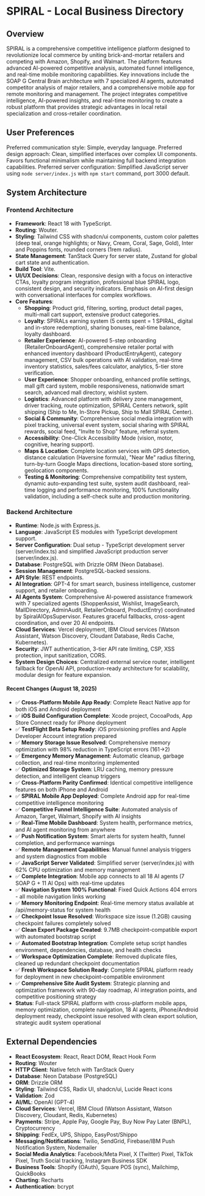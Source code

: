# SPIRAL - Local Business Directory

## Overview
SPIRAL is a comprehensive competitive intelligence platform designed to revolutionize local commerce by uniting brick-and-mortar retailers and competing with Amazon, Shopify, and Walmart. The platform features advanced AI-powered competitive analysis, automated funnel intelligence, and real-time mobile monitoring capabilities. Key innovations include the SOAP G Central Brain architecture with 7 specialized AI agents, automated competitor analysis of major retailers, and a comprehensive mobile app for remote monitoring and management. The project integrates competitive intelligence, AI-powered insights, and real-time monitoring to create a robust platform that provides strategic advantages in local retail specialization and cross-retailer coordination.

## User Preferences
Preferred communication style: Simple, everyday language.
Preferred design approach: Clean, simplified interfaces over complex UI components. Favors functional minimalism while maintaining full backend integration capabilities.
Preferred server configuration: Simplified JavaScript server using `node server/index.js` with `npm start` command, port 3000 default.

## System Architecture

### Frontend Architecture
- **Framework**: React 18 with TypeScript.
- **Routing**: Wouter.
- **Styling**: Tailwind CSS with shadcn/ui components, custom color palettes (deep teal, orange highlights; or Navy, Cream, Coral, Sage, Gold), Inter and Poppins fonts, rounded corners (1rem radius).
- **State Management**: TanStack Query for server state, Zustand for global cart state and authentication.
- **Build Tool**: Vite.
- **UI/UX Decisions**: Clean, responsive design with a focus on interactive CTAs, loyalty program integration, professional blue SPIRAL logo, consistent design, and security indicators. Emphasis on AI-first design with conversational interfaces for complex workflows.
- **Core Features**:
    - **Shopping**: Product grid, filtering, sorting, product detail pages, multi-mall cart support, extensive product categories.
    - **Loyalty**: SPIRALs earning system (5 cents spent = 1 SPIRAL, digital and in-store redemption), sharing bonuses, real-time balance, loyalty dashboard.
    - **Retailer Experience**: AI-powered 5-step onboarding (RetailerOnboardAgent), comprehensive retailer portal with enhanced inventory dashboard (ProductEntryAgent), category management, CSV bulk operations with AI validation, real-time inventory statistics, sales/fees calculator, analytics, 5-tier store verification.
    - **User Experience**: Shopper onboarding, enhanced profile settings, mall gift card system, mobile responsiveness, nationwide smart search, advanced mall directory, wishlist system.
    - **Logistics**: Advanced platform with delivery zone management, driver tracking, route optimization, SPIRAL Centers network, split shipping (Ship to Me, In-Store Pickup, Ship to Mall SPIRAL Center).
    - **Social & Community**: Comprehensive social media integration with pixel tracking, universal event system, social sharing with SPIRAL rewards, social feed, "Invite to Shop" feature, referral system.
    - **Accessibility**: One-Click Accessibility Mode (vision, motor, cognitive, hearing support).
    - **Maps & Location**: Complete location services with GPS detection, distance calculation (Haversine formula), "Near Me" radius filtering, turn-by-turn Google Maps directions, location-based store sorting, geolocation components.
    - **Testing & Monitoring**: Comprehensive compatibility test system, dynamic auto-expanding test suite, system audit dashboard, real-time logging and performance monitoring, 100% functionality validation, including a self-check suite and production monitoring.

### Backend Architecture
- **Runtime**: Node.js with Express.js.
- **Language**: JavaScript ES modules with TypeScript development support.
- **Server Configuration**: Dual setup - TypeScript development server (server/index.ts) and simplified JavaScript production server (server/index.js).
- **Database**: PostgreSQL with Drizzle ORM (Neon Database).
- **Session Management**: PostgreSQL-backed sessions.
- **API Style**: REST endpoints.
- **AI Integration**: GPT-4 for smart search, business intelligence, customer support, and retailer onboarding.
- **AI Agents System**: Comprehensive AI-powered assistance framework with 7 specialized agents (ShopperAssist, Wishlist, ImageSearch, MallDirectory, AdminAudit, RetailerOnboard, ProductEntry) coordinated by SpiralAIOpsSupervisor. Features graceful fallbacks, cross-agent coordination, and over 20 AI endpoints.
- **Cloud Services**: Vercel deployment, IBM Cloud services (Watson Assistant, Watson Discovery, Cloudant Database, Redis Cache, Kubernetes).
- **Security**: JWT authentication, 3-tier API rate limiting, CSP, XSS protection, input sanitization, CORS.
- **System Design Choices**: Centralized external service router, intelligent fallback for OpenAI API, production-ready architecture for scalability, modular design for feature expansion.

#### Recent Changes (August 18, 2025)
- ✅ **Cross-Platform Mobile App Ready**: Complete React Native app for both iOS and Android deployment
- ✅ **iOS Build Configuration Complete**: Xcode project, CocoaPods, App Store Connect ready for iPhone deployment
- ✅ **TestFlight Beta Setup Ready**: iOS provisioning profiles and Apple Developer Account integration prepared
- ✅ **Memory Storage Issue Resolved**: Comprehensive memory optimization with 98% reduction in TypeScript errors (161→2)
- ✅ **Emergency Memory Management**: Automatic cleanup, garbage collection, and real-time monitoring implemented
- ✅ **Optimized Storage System**: LRU caching, memory pressure detection, and intelligent cleanup triggers
- ✅ **Cross-Platform Parity Confirmed**: Identical competitive intelligence features on both iPhone and Android
- ✅ **SPIRAL Mobile App Deployed**: Complete Android app for real-time competitive intelligence monitoring
- ✅ **Competitive Funnel Intelligence Suite**: Automated analysis of Amazon, Target, Walmart, Shopify with AI insights
- ✅ **Real-Time Mobile Dashboard**: System health, performance metrics, and AI agent monitoring from anywhere
- ✅ **Push Notification System**: Smart alerts for system health, funnel completion, and performance warnings
- ✅ **Remote Management Capabilities**: Manual funnel analysis triggers and system diagnostics from mobile
- ✅ **JavaScript Server Validated**: Simplified server (server/index.js) with 62% CPU optimization and memory management
- ✅ **Complete Integration**: Mobile app connects to all 18 AI agents (7 SOAP G + 11 AI Ops) with real-time updates
- ✅ **Navigation System 100% Functional**: Fixed Quick Actions 404 errors - all mobile navigation links working
- ✅ **Memory Monitoring Endpoint**: Real-time memory status available at /api/memory-status for system health
- ✅ **Checkpoint Issue Resolved**: Workspace size issue (1.2GB) causing checkpoint failures completely solved
- ✅ **Clean Export Package Created**: 9.7MB checkpoint-compatible export with automated bootstrap script
- ✅ **Automated Bootstrap Integration**: Complete setup script handles environment, dependencies, database, and health checks
- ✅ **Workspace Optimization Complete**: Removed duplicate files, cleaned up redundant checkpoint documentation
- ✅ **Fresh Workspace Solution Ready**: Complete SPIRAL platform ready for deployment in new checkpoint-compatible environment
- ✅ **Comprehensive Site Audit System**: Strategic planning and optimization framework with 90-day roadmap, AI integration points, and competitive positioning strategy
- **Status**: Full-stack SPIRAL platform with cross-platform mobile apps, memory optimization, complete navigation, 18 AI agents, iPhone/Android deployment ready, checkpoint issue resolved with clean export solution, strategic audit system operational

## External Dependencies

- **React Ecosystem**: React, React DOM, React Hook Form
- **Routing**: Wouter
- **HTTP Client**: Native fetch with TanStack Query
- **Database**: Neon Database (PostgreSQL)
- **ORM**: Drizzle ORM
- **Styling**: Tailwind CSS, Radix UI, shadcn/ui, Lucide React icons
- **Validation**: Zod
- **AI/ML**: OpenAI (GPT-4)
- **Cloud Services**: Vercel, IBM Cloud (Watson Assistant, Watson Discovery, Cloudant, Redis, Kubernetes)
- **Payments**: Stripe, Apple Pay, Google Pay, Buy Now Pay Later (BNPL), Cryptocurrency
- **Shipping**: FedEx, UPS, Shippo, EasyPost/Shippo
- **Messaging/Notifications**: Twilio, SendGrid, Firebase/IBM Push Notification System, Nodemailer
- **Social Media Analytics**: Facebook/Meta Pixel, X (Twitter) Pixel, TikTok Pixel, Truth Social tracking, Instagram Business SDK
- **Business Tools**: Shopify (OAuth), Square POS (sync), Mailchimp, QuickBooks
- **Charting**: Recharts
- **Authentication**: bcrypt